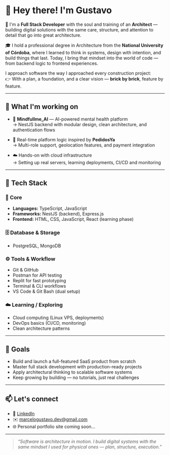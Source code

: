 # 👋 Hey there! I'm Gustavo

🧱 I'm a **Full Stack Developer** with the soul and training of an **Architect** — building digital solutions with the same care, structure, and attention to detail that go into great architecture.

🎓 I hold a professional degree in Architecture from the **National University of Córdoba**, where I learned to think in systems, design with intention, and build things that last. Today, I bring that mindset into the world of code — from backend logic to frontend experiences.

I approach software the way I approached every construction project:  
👉 With a plan, a foundation, and a clear vision — **brick by brick**, feature by feature.

---

## 🚀 What I'm working on

- 🧠 **Mindfullme_AI** — AI-powered mental health platform  
  → NestJS backend with modular design, clean architecture, and authentication flows

- 📍 Real-time platform logic inspired by **PedidosYa**  
  → Multi-role support, geolocation features, and payment integration

- ☁️ Hands-on with cloud infrastructure  
  → Setting up real servers, learning deployments, CI/CD and monitoring

---

## 🧰 Tech Stack

### 🧩 Core

- **Languages:** TypeScript, JavaScript  
- **Frameworks:** NestJS (backend), Express.js  
- **Frontend:** HTML, CSS, JavaScript, React (learning phase)

### 🗄️ Database & Storage

- PostgreSQL, MongoDB

### ⚙️ Tools & Workflow

- Git & GitHub  
- Postman for API testing  
- Replit for fast prototyping  
- Terminal & CLI workflows  
- VS Code & Git Bash (dual setup)

### ☁️ Learning / Exploring

- Cloud computing (Linux VPS, deployments)  
- DevOps basics (CI/CD, monitoring)  
- Clean architecture patterns

---

## 🎯 Goals

- Build and launch a full-featured SaaS product from scratch  
- Master full stack development with production-ready projects  
- Apply architectural thinking to scalable software systems  
- Keep growing by building — no tutorials, just real challenges

---

## 📫 Let's connect

- 💼 [LinkedIn](https://www.linkedin.com/in/marcelo-gustavo-a66454341/)
- ✉️ marcelogustavo.dev@gmail.com  
- 🌐 Personal portfolio site coming soon...

---

> _“Software is architecture in motion. I build digital systems with the same mindset I used for physical ones — plan, structure, execution.”_
